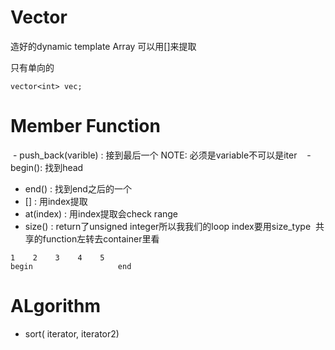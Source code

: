 # Vector

造好的dynamic template Array 可以用[]来提取

只有单向的
```
vector<int> vec;
```

# Member Function

  - push_back(varible) : 接到最后一个 NOTE: 必须是variable不可以是iter
  
  - begin(): 找到head
  
  - end() : 找到end之后的一个
  
  - [] : 用index提取
  
  - at(index) : 用index提取会check range
  
  - size() : return了unsigned integer所以我我们的loop index要用size_type
  共享的function左转去container里看
 ```
 1    2    3    4    5 
begin                   end
 ```

# ALgorithm

- sort( iterator, iterator2)
